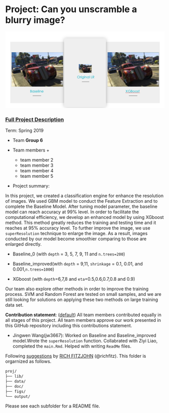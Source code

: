 # Project: Can you unscramble a blurry image? 
![image](figs/example_0.png)

### [Full Project Description](doc/project3_desc.md)

Term: Spring 2019

+ Team **Group 6**
+ Team members
	+
	+ team member 2
	+ team member 3
	+ team member 4
	+ team member 5

+ Project summary: 

In this project, we created a classification engine for enhance the resolution of images. We used GBM model to conduct the Feature Extraction and to complete the Baseline Model. After tuning model parameter, the baseline model can reach accuracy at 99% level. In order to facilitate the computational efficiency, we develop an enhanced model by using XGboost method. This method greatly reduces the training and testing time and it reaches at 95% accuracy level. To further improve the image, we use `superResolution` technique to enlarge the image. As a result, images conducted by our model become smoothier comparing to those are enlarged directly. 

- Baseline_0 (with `depth` = 3, 5, 7, 9, 11 and `n.trees=200`)

- Baseline_improved(with `depth` = 9,11, `shrinkage` = 0.1, 0.01, and 0.001,`n.trees=1000`)

- XGboost (with `depth`=6,7,8 and `eta`=0.5,0.6,0.7,0.8 and 0.9)

Our team also explore other methods in order to improve the training process. SVM and Random Forest are tested on small samples, and we are still looking for solutions on applying these two methods on large training data set.




	
**Contribution statement**: ([default](doc/a_note_on_contributions.md)) All team members contributed equally in all stages of this project. All team members approve our work presented in this GitHub repository including this contributions statement. 

- Jingwen Wang(jw3667): Worked on Baseline and Baseline_improved model.Wrote the `superResolution` function. Collabrated with Ziyi Liao, completed the `main.Rmd`. Helped with writing `ReadMe` files.

Following [suggestions](http://nicercode.github.io/blog/2013-04-05-projects/) by [RICH FITZJOHN](http://nicercode.github.io/about/#Team) (@richfitz). This folder is orgarnized as follows.

```
proj/
├── lib/
├── data/
├── doc/
├── figs/
└── output/
```

Please see each subfolder for a README file.
